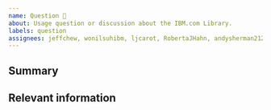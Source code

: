 ```yaml
---
name: Question 🤔
about: Usage question or discussion about the IBM.com Library.
labels: question
assignees: jeffchew, wonilsuhibm, ljcarot, RobertaJHahn, andysherman2121, oliviaflory
---
```


<!--

Hi there! 👋 Hope everything is going okay using projects from the IBM.com
Library. It looks like you might have a question about our work, so we wanted to
share a couple resources that you could use if you haven't tried them yet 🙂.

If you're an IBMer, we have a couple of Slack channels available across all IBM
Workspaces:

- #ibm-digital-design for questions about the IBM.com Library
- #carbon-design-system for questions about the Carbon Design System

If these resources don't work out, help us out by filling out a couple of
details below!

-->

## Summary

## Relevant information

<!-- Provide as much useful information as you can -->
